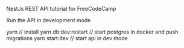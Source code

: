 NestJs REST API tutorial for FreeCodeCamp

Run the API in development mode

yarn // install
yarn db:dev:restart // start postgres in docker and push migrations
yarn start:dev // start api in dev mode